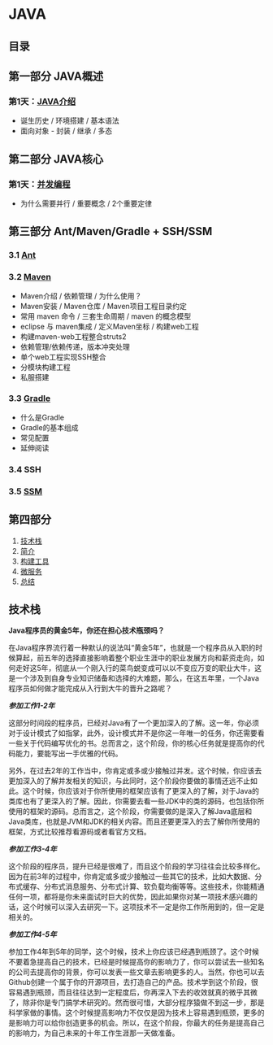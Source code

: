 # JAVA

## 目录

## 第一部分 JAVA概述

### 第1天：[JAVA介绍](./1.1_JAVA介绍.md)

- 诞生历史 / 环境搭建 / 基本语法
- 面向对象 - 封装 / 继承 / 多态

## 第二部分 JAVA核心

### 第1天：[并发编程](./2.1_并发编程.md)

- 为什么需要并行 / 重要概念 / 2个重要定律

## 第三部分 Ant/Maven/Gradle + SSH/SSM

### 3.1 [Ant](./3.1_Ant.md)

### 3.2 [Maven](./3.2_Maven.md)

- Maven介绍 / 依赖管理 / 为什么使用？
- Maven安装 / Maven仓库 / Maven项目工程目录约定
- 常用 maven 命令 / 三套生命周期 / maven 的概念模型
- eclipse 与 maven集成 / 定义Maven坐标 / 构建web工程
- 构建maven-web工程整合struts2
- 依赖管理/依赖传递，版本冲突处理
- 单个web工程实现SSH整合
- 分模块构建工程
- 私服搭建

### 3.3 [Gradle](./3.3_Gradle.md)

- 什么是Gradle
- Gradle的基本组成
- 常见配置
- 延伸阅读

### 3.4 SSH

### 3.5 [SSM](./3.5_SSM.md)

## 第四部分

1. [技术栈](技术栈)
2. [简介](./1.md)
3. [构建工具](./2.md)
4. [微服务](./3.md)
5. [总结](./9.md)

## 技术栈

**Java程序员的黄金5年，你还在担心技术瓶颈吗？**

在Java程序界流行着一种默认的说法叫“黄金5年”，也就是一个程序员从入职的时候算起，前五年的选择直接影响着整个职业生涯中的职业发展方向和薪资走向，如何走好这5年，彻底从一个刚入行的菜鸟蜕变成可以以不变应万变的职业大牛，这是一个涉及到自身专业知识储备和选择的大难题，那么，在这五年里，一个Java程序员如何做才能完成从入行到大牛的晋升之路呢？

***参加工作1-2年***

这部分时间段的程序员，已经对Java有了一个更加深入的了解。这一年，你必须对于设计模式了如指掌，此外，设计模式并不是你这一年唯一的任务，你还需要看一些关于代码编写优化的书。总而言之，这个阶段，你的核心任务就是提高你的代码能力，要能写出一手优雅的代码。

另外，在过去2年的工作当中，你肯定或多或少接触过并发。这个时候，你应该去更加深入的了解并发相关的知识，与此同时，这个阶段你要做的事情还远不止如此。这个时候，你应该对于你所使用的框架应该有了更深入的了解，对于Java的类库也有了更深入的了解。因此，你需要去看一些JDK中的类的源码，也包括你所使用的框架的源码。总而言之，这个阶段，你需要做的是深入了解Java底层和Java类库，也就是JVM和JDK的相关内容。而且还要更深入的去了解你所使用的框架，方式比较推荐看源码或者看官方文档。

***参加工作3-4年***

这个阶段的程序员，提升已经是很难了，而且这个阶段的学习往往会比较多样化。因为在前3年的过程中，你肯定或多或少接触过一些其它的技术，比如大数据、分布式缓存、分布式消息服务、分布式计算、软负载均衡等等。这些技术，你能精通任何一项，都将是你未来面试时巨大的优势，因此如果你对某一项技术感兴趣的话，这个时候可以深入去研究一下。这项技术不一定是你工作所用到的，但一定是相关的。

***参加工作4-5年***

参加工作4年到5年的同学，这个时候，技术上你应该已经遇到瓶颈了。这个时候不要着急提高自己的技术，已经是时候提高你的影响力了，你可以尝试去一些知名的公司去提高你的背景，你可以发表一些文章去影响更多的人。当然，你也可以去Github创建一个属于你的开源项目，去打造自己的产品。技术学到这个阶段，很容易遇到瓶颈，而且往往达到一定程度后，你再深入下去的收效就真的微乎其微了，除非你是专门搞学术研究的。然而很可惜，大部分程序猿做不到这一步，那是科学家做的事情。这个时候提高影响力不仅仅是因为技术上容易遇到瓶颈，更多的是影响力可以给你创造更多的机会。所以，在这个阶段，你最大的任务是提高自己的影响力，为自己未来的十年工作生涯那一天做准备。
